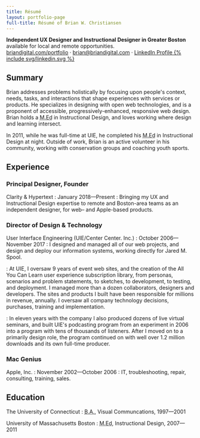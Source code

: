 ```yaml
---
title: Résumé
layout: portfolio-page
full-title: Résumé of Brian W. Christiansen
---
```

<strong>Independent UX Designer and Instructional Designer in Greater&nbsp;Boston</strong> available for local and remote&nbsp;opportunities.   
<a href="http://briandigital.com/portfolio">briandigital.com/portfolio</a> &middot; <a href="mailto:brian@briandigital.com">brian@briandigital.com</a> &middot; <a title="View my current résumé on LinkedIn" aria-label="LinkedIn"
     href="https://linkedin.com/in/brianwchristiansen"> LinkedIn Profile
     {% include svg/linkedin.svg %}
    </a>

## Summary

Brian addresses problems holistically by focusing upon people's context, needs, tasks, and interactions that shape experiences with services or products. He specializes in designing with open web technologies, and is a proponent of accessible, progressively-enhanced, responsive web design. Brian holds a <abbr title="Master of Education Degree">M.Ed</abbr> in Instructional Design, and loves working where design and learning intersect.

In 2011, while he was full-time at UIE, he completed his <abbr title="Master of Education Degree">M.Ed</abbr> in Instructional Design at night. Outside of work, Brian is an active volunteer in his community, working with conservation groups and coaching youth sports.

## Experience

### Principal Designer, Founder 
Clarity & Hypertext
: January 2018—Present
: Bringing my UX and Instructional Design expertise to remote and Boston-area teams as an independent designer, for web– and Apple-based products.

### Director of Design & Technology
User Interface Engineering (UIE/Center Center. Inc.)
: October 2006—November 2017
: I designed and managed all of our web projects, and design and deploy our information systems, working directly for Jared M. Spool.

: At UIE, I oversaw 9 years of event web sites, and the creation of the All You Can Learn user experience subscription library, from personas, scenarios and problem statements, to sketches, to development, to testing, and deployment. I managed more than a dozen collaborators, designers and developers. The sites and products I built have been responsible for millions in revenue, annually. I oversaw all company technology decisions, purchases, training and implementation.

: In eleven years with the company I also produced dozens of live virtual seminars, and built UIE's podcasting program from an experiment in 2006 into a program with tens of thousands of listeners. After I moved on to a primarily design role, the program continued on with well over 1.2 million downloads and its own full-time producer.


### Mac Genius
Apple, Inc.
: November 2002—October 2006
: IT, troubleshooting, repair, consulting, training, sales.

## Education

The University of Connecticut
: <abbr title="Bachelor of Arts Degree">B.A.</abbr>, Visual Communcations, 1997—2001

University of Massachusetts Boston
: <abbr title="Master of Education Degree">M.Ed</abbr>, Instructional Design, 2007—2011